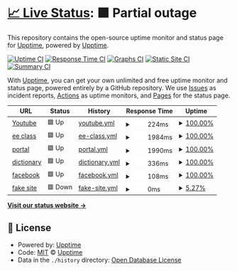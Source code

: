 # [📈 Live Status](https://demo.upptime.js.org): <!--live status--> **🟧 Partial outage**

This repository contains the open-source uptime monitor and status page for [Upptime](https://upptime.js.org), powered by [Upptime](https://github.com/upptime/upptime).

[![Uptime CI](https://github.com/upptime/upptime/workflows/Uptime%20CI/badge.svg)](https://github.com/upptime/upptime/actions?query=workflow%3A%22Uptime+CI%22)
[![Response Time CI](https://github.com/upptime/upptime/workflows/Response%20Time%20CI/badge.svg)](https://github.com/upptime/upptime/actions?query=workflow%3A%22Response+Time+CI%22)
[![Graphs CI](https://github.com/upptime/upptime/workflows/Graphs%20CI/badge.svg)](https://github.com/upptime/upptime/actions?query=workflow%3A%22Graphs+CI%22)
[![Static Site CI](https://github.com/upptime/upptime/workflows/Static%20Site%20CI/badge.svg)](https://github.com/upptime/upptime/actions?query=workflow%3A%22Static+Site+CI%22)
[![Summary CI](https://github.com/upptime/upptime/workflows/Summary%20CI/badge.svg)](https://github.com/upptime/upptime/actions?query=workflow%3A%22Summary+CI%22)

With [Upptime](https://upptime.js.org), you can get your own unlimited and free uptime monitor and status page, powered entirely by a GitHub repository. We use [Issues](https://github.com/upptime/upptime/issues) as incident reports, [Actions](https://github.com/upptime/upptime/actions) as uptime monitors, and [Pages](https://demo.upptime.js.org) for the status page.

<!--start: status pages-->
<!-- This summary is generated by Upptime (https://github.com/upptime/upptime) -->
<!-- Do not edit this manually, your changes will be overwritten -->
<!-- prettier-ignore -->
| URL | Status | History | Response Time | Uptime |
| --- | ------ | ------- | ------------- | ------ |
| <img alt="" src="https://favicons.githubusercontent.com/www.youtube.com" height="13"> [Youtube](https://www.youtube.com/) | 🟩 Up | [youtube.yml](https://github.com/ThomasShen012/final/commits/HEAD/history/youtube.yml) | <details><summary><img alt="Response time graph" src="./graphs/youtube/response-time-week.png" height="20"> 224ms</summary><br><a href="https://demo.upptime.js.org/history/youtube"><img alt="Response time 224" src="https://img.shields.io/endpoint?url=https%3A%2F%2Fraw.githubusercontent.com%2FThomasShen012%2Ffinal%2FHEAD%2Fapi%2Fyoutube%2Fresponse-time.json"></a><br><a href="https://demo.upptime.js.org/history/youtube"><img alt="24-hour response time 224" src="https://img.shields.io/endpoint?url=https%3A%2F%2Fraw.githubusercontent.com%2FThomasShen012%2Ffinal%2FHEAD%2Fapi%2Fyoutube%2Fresponse-time-day.json"></a><br><a href="https://demo.upptime.js.org/history/youtube"><img alt="7-day response time 224" src="https://img.shields.io/endpoint?url=https%3A%2F%2Fraw.githubusercontent.com%2FThomasShen012%2Ffinal%2FHEAD%2Fapi%2Fyoutube%2Fresponse-time-week.json"></a><br><a href="https://demo.upptime.js.org/history/youtube"><img alt="30-day response time 224" src="https://img.shields.io/endpoint?url=https%3A%2F%2Fraw.githubusercontent.com%2FThomasShen012%2Ffinal%2FHEAD%2Fapi%2Fyoutube%2Fresponse-time-month.json"></a><br><a href="https://demo.upptime.js.org/history/youtube"><img alt="1-year response time 224" src="https://img.shields.io/endpoint?url=https%3A%2F%2Fraw.githubusercontent.com%2FThomasShen012%2Ffinal%2FHEAD%2Fapi%2Fyoutube%2Fresponse-time-year.json"></a></details> | <details><summary><a href="https://demo.upptime.js.org/history/youtube">100.00%</a></summary><a href="https://demo.upptime.js.org/history/youtube"><img alt="All-time uptime 100.00%" src="https://img.shields.io/endpoint?url=https%3A%2F%2Fraw.githubusercontent.com%2FThomasShen012%2Ffinal%2FHEAD%2Fapi%2Fyoutube%2Fuptime.json"></a><br><a href="https://demo.upptime.js.org/history/youtube"><img alt="24-hour uptime 100.00%" src="https://img.shields.io/endpoint?url=https%3A%2F%2Fraw.githubusercontent.com%2FThomasShen012%2Ffinal%2FHEAD%2Fapi%2Fyoutube%2Fuptime-day.json"></a><br><a href="https://demo.upptime.js.org/history/youtube"><img alt="7-day uptime 100.00%" src="https://img.shields.io/endpoint?url=https%3A%2F%2Fraw.githubusercontent.com%2FThomasShen012%2Ffinal%2FHEAD%2Fapi%2Fyoutube%2Fuptime-week.json"></a><br><a href="https://demo.upptime.js.org/history/youtube"><img alt="30-day uptime 100.00%" src="https://img.shields.io/endpoint?url=https%3A%2F%2Fraw.githubusercontent.com%2FThomasShen012%2Ffinal%2FHEAD%2Fapi%2Fyoutube%2Fuptime-month.json"></a><br><a href="https://demo.upptime.js.org/history/youtube"><img alt="1-year uptime 100.00%" src="https://img.shields.io/endpoint?url=https%3A%2F%2Fraw.githubusercontent.com%2FThomasShen012%2Ffinal%2FHEAD%2Fapi%2Fyoutube%2Fuptime-year.json"></a></details>
| <img alt="" src="https://favicons.githubusercontent.com/ncueeclass.ncu.edu.tw" height="13"> [ee class](https://ncueeclass.ncu.edu.tw/) | 🟩 Up | [ee-class.yml](https://github.com/ThomasShen012/final/commits/HEAD/history/ee-class.yml) | <details><summary><img alt="Response time graph" src="./graphs/ee-class/response-time-week.png" height="20"> 1984ms</summary><br><a href="https://demo.upptime.js.org/history/ee-class"><img alt="Response time 1984" src="https://img.shields.io/endpoint?url=https%3A%2F%2Fraw.githubusercontent.com%2FThomasShen012%2Ffinal%2FHEAD%2Fapi%2Fee-class%2Fresponse-time.json"></a><br><a href="https://demo.upptime.js.org/history/ee-class"><img alt="24-hour response time 1984" src="https://img.shields.io/endpoint?url=https%3A%2F%2Fraw.githubusercontent.com%2FThomasShen012%2Ffinal%2FHEAD%2Fapi%2Fee-class%2Fresponse-time-day.json"></a><br><a href="https://demo.upptime.js.org/history/ee-class"><img alt="7-day response time 1984" src="https://img.shields.io/endpoint?url=https%3A%2F%2Fraw.githubusercontent.com%2FThomasShen012%2Ffinal%2FHEAD%2Fapi%2Fee-class%2Fresponse-time-week.json"></a><br><a href="https://demo.upptime.js.org/history/ee-class"><img alt="30-day response time 1984" src="https://img.shields.io/endpoint?url=https%3A%2F%2Fraw.githubusercontent.com%2FThomasShen012%2Ffinal%2FHEAD%2Fapi%2Fee-class%2Fresponse-time-month.json"></a><br><a href="https://demo.upptime.js.org/history/ee-class"><img alt="1-year response time 1984" src="https://img.shields.io/endpoint?url=https%3A%2F%2Fraw.githubusercontent.com%2FThomasShen012%2Ffinal%2FHEAD%2Fapi%2Fee-class%2Fresponse-time-year.json"></a></details> | <details><summary><a href="https://demo.upptime.js.org/history/ee-class">100.00%</a></summary><a href="https://demo.upptime.js.org/history/ee-class"><img alt="All-time uptime 100.00%" src="https://img.shields.io/endpoint?url=https%3A%2F%2Fraw.githubusercontent.com%2FThomasShen012%2Ffinal%2FHEAD%2Fapi%2Fee-class%2Fuptime.json"></a><br><a href="https://demo.upptime.js.org/history/ee-class"><img alt="24-hour uptime 100.00%" src="https://img.shields.io/endpoint?url=https%3A%2F%2Fraw.githubusercontent.com%2FThomasShen012%2Ffinal%2FHEAD%2Fapi%2Fee-class%2Fuptime-day.json"></a><br><a href="https://demo.upptime.js.org/history/ee-class"><img alt="7-day uptime 100.00%" src="https://img.shields.io/endpoint?url=https%3A%2F%2Fraw.githubusercontent.com%2FThomasShen012%2Ffinal%2FHEAD%2Fapi%2Fee-class%2Fuptime-week.json"></a><br><a href="https://demo.upptime.js.org/history/ee-class"><img alt="30-day uptime 100.00%" src="https://img.shields.io/endpoint?url=https%3A%2F%2Fraw.githubusercontent.com%2FThomasShen012%2Ffinal%2FHEAD%2Fapi%2Fee-class%2Fuptime-month.json"></a><br><a href="https://demo.upptime.js.org/history/ee-class"><img alt="1-year uptime 100.00%" src="https://img.shields.io/endpoint?url=https%3A%2F%2Fraw.githubusercontent.com%2FThomasShen012%2Ffinal%2FHEAD%2Fapi%2Fee-class%2Fuptime-year.json"></a></details>
| <img alt="" src="https://favicons.githubusercontent.com/portal.ncu.edu.tw" height="13"> [portal](https://portal.ncu.edu.tw/) | 🟩 Up | [portal.yml](https://github.com/ThomasShen012/final/commits/HEAD/history/portal.yml) | <details><summary><img alt="Response time graph" src="./graphs/portal/response-time-week.png" height="20"> 1990ms</summary><br><a href="https://demo.upptime.js.org/history/portal"><img alt="Response time 1990" src="https://img.shields.io/endpoint?url=https%3A%2F%2Fraw.githubusercontent.com%2FThomasShen012%2Ffinal%2FHEAD%2Fapi%2Fportal%2Fresponse-time.json"></a><br><a href="https://demo.upptime.js.org/history/portal"><img alt="24-hour response time 1990" src="https://img.shields.io/endpoint?url=https%3A%2F%2Fraw.githubusercontent.com%2FThomasShen012%2Ffinal%2FHEAD%2Fapi%2Fportal%2Fresponse-time-day.json"></a><br><a href="https://demo.upptime.js.org/history/portal"><img alt="7-day response time 1990" src="https://img.shields.io/endpoint?url=https%3A%2F%2Fraw.githubusercontent.com%2FThomasShen012%2Ffinal%2FHEAD%2Fapi%2Fportal%2Fresponse-time-week.json"></a><br><a href="https://demo.upptime.js.org/history/portal"><img alt="30-day response time 1990" src="https://img.shields.io/endpoint?url=https%3A%2F%2Fraw.githubusercontent.com%2FThomasShen012%2Ffinal%2FHEAD%2Fapi%2Fportal%2Fresponse-time-month.json"></a><br><a href="https://demo.upptime.js.org/history/portal"><img alt="1-year response time 1990" src="https://img.shields.io/endpoint?url=https%3A%2F%2Fraw.githubusercontent.com%2FThomasShen012%2Ffinal%2FHEAD%2Fapi%2Fportal%2Fresponse-time-year.json"></a></details> | <details><summary><a href="https://demo.upptime.js.org/history/portal">100.00%</a></summary><a href="https://demo.upptime.js.org/history/portal"><img alt="All-time uptime 100.00%" src="https://img.shields.io/endpoint?url=https%3A%2F%2Fraw.githubusercontent.com%2FThomasShen012%2Ffinal%2FHEAD%2Fapi%2Fportal%2Fuptime.json"></a><br><a href="https://demo.upptime.js.org/history/portal"><img alt="24-hour uptime 100.00%" src="https://img.shields.io/endpoint?url=https%3A%2F%2Fraw.githubusercontent.com%2FThomasShen012%2Ffinal%2FHEAD%2Fapi%2Fportal%2Fuptime-day.json"></a><br><a href="https://demo.upptime.js.org/history/portal"><img alt="7-day uptime 100.00%" src="https://img.shields.io/endpoint?url=https%3A%2F%2Fraw.githubusercontent.com%2FThomasShen012%2Ffinal%2FHEAD%2Fapi%2Fportal%2Fuptime-week.json"></a><br><a href="https://demo.upptime.js.org/history/portal"><img alt="30-day uptime 100.00%" src="https://img.shields.io/endpoint?url=https%3A%2F%2Fraw.githubusercontent.com%2FThomasShen012%2Ffinal%2FHEAD%2Fapi%2Fportal%2Fuptime-month.json"></a><br><a href="https://demo.upptime.js.org/history/portal"><img alt="1-year uptime 100.00%" src="https://img.shields.io/endpoint?url=https%3A%2F%2Fraw.githubusercontent.com%2FThomasShen012%2Ffinal%2FHEAD%2Fapi%2Fportal%2Fuptime-year.json"></a></details>
| <img alt="" src="https://favicons.githubusercontent.com/dictionary.cambridge.org" height="13"> [dictionary](https://dictionary.cambridge.org/zht/) | 🟩 Up | [dictionary.yml](https://github.com/ThomasShen012/final/commits/HEAD/history/dictionary.yml) | <details><summary><img alt="Response time graph" src="./graphs/dictionary/response-time-week.png" height="20"> 336ms</summary><br><a href="https://demo.upptime.js.org/history/dictionary"><img alt="Response time 336" src="https://img.shields.io/endpoint?url=https%3A%2F%2Fraw.githubusercontent.com%2FThomasShen012%2Ffinal%2FHEAD%2Fapi%2Fdictionary%2Fresponse-time.json"></a><br><a href="https://demo.upptime.js.org/history/dictionary"><img alt="24-hour response time 336" src="https://img.shields.io/endpoint?url=https%3A%2F%2Fraw.githubusercontent.com%2FThomasShen012%2Ffinal%2FHEAD%2Fapi%2Fdictionary%2Fresponse-time-day.json"></a><br><a href="https://demo.upptime.js.org/history/dictionary"><img alt="7-day response time 336" src="https://img.shields.io/endpoint?url=https%3A%2F%2Fraw.githubusercontent.com%2FThomasShen012%2Ffinal%2FHEAD%2Fapi%2Fdictionary%2Fresponse-time-week.json"></a><br><a href="https://demo.upptime.js.org/history/dictionary"><img alt="30-day response time 336" src="https://img.shields.io/endpoint?url=https%3A%2F%2Fraw.githubusercontent.com%2FThomasShen012%2Ffinal%2FHEAD%2Fapi%2Fdictionary%2Fresponse-time-month.json"></a><br><a href="https://demo.upptime.js.org/history/dictionary"><img alt="1-year response time 336" src="https://img.shields.io/endpoint?url=https%3A%2F%2Fraw.githubusercontent.com%2FThomasShen012%2Ffinal%2FHEAD%2Fapi%2Fdictionary%2Fresponse-time-year.json"></a></details> | <details><summary><a href="https://demo.upptime.js.org/history/dictionary">100.00%</a></summary><a href="https://demo.upptime.js.org/history/dictionary"><img alt="All-time uptime 100.00%" src="https://img.shields.io/endpoint?url=https%3A%2F%2Fraw.githubusercontent.com%2FThomasShen012%2Ffinal%2FHEAD%2Fapi%2Fdictionary%2Fuptime.json"></a><br><a href="https://demo.upptime.js.org/history/dictionary"><img alt="24-hour uptime 100.00%" src="https://img.shields.io/endpoint?url=https%3A%2F%2Fraw.githubusercontent.com%2FThomasShen012%2Ffinal%2FHEAD%2Fapi%2Fdictionary%2Fuptime-day.json"></a><br><a href="https://demo.upptime.js.org/history/dictionary"><img alt="7-day uptime 100.00%" src="https://img.shields.io/endpoint?url=https%3A%2F%2Fraw.githubusercontent.com%2FThomasShen012%2Ffinal%2FHEAD%2Fapi%2Fdictionary%2Fuptime-week.json"></a><br><a href="https://demo.upptime.js.org/history/dictionary"><img alt="30-day uptime 100.00%" src="https://img.shields.io/endpoint?url=https%3A%2F%2Fraw.githubusercontent.com%2FThomasShen012%2Ffinal%2FHEAD%2Fapi%2Fdictionary%2Fuptime-month.json"></a><br><a href="https://demo.upptime.js.org/history/dictionary"><img alt="1-year uptime 100.00%" src="https://img.shields.io/endpoint?url=https%3A%2F%2Fraw.githubusercontent.com%2FThomasShen012%2Ffinal%2FHEAD%2Fapi%2Fdictionary%2Fuptime-year.json"></a></details>
| <img alt="" src="https://favicons.githubusercontent.com/www.facebook.com" height="13"> [facebook](https://www.facebook.com/) | 🟩 Up | [facebook.yml](https://github.com/ThomasShen012/final/commits/HEAD/history/facebook.yml) | <details><summary><img alt="Response time graph" src="./graphs/facebook/response-time-week.png" height="20"> 108ms</summary><br><a href="https://demo.upptime.js.org/history/facebook"><img alt="Response time 108" src="https://img.shields.io/endpoint?url=https%3A%2F%2Fraw.githubusercontent.com%2FThomasShen012%2Ffinal%2FHEAD%2Fapi%2Ffacebook%2Fresponse-time.json"></a><br><a href="https://demo.upptime.js.org/history/facebook"><img alt="24-hour response time 108" src="https://img.shields.io/endpoint?url=https%3A%2F%2Fraw.githubusercontent.com%2FThomasShen012%2Ffinal%2FHEAD%2Fapi%2Ffacebook%2Fresponse-time-day.json"></a><br><a href="https://demo.upptime.js.org/history/facebook"><img alt="7-day response time 108" src="https://img.shields.io/endpoint?url=https%3A%2F%2Fraw.githubusercontent.com%2FThomasShen012%2Ffinal%2FHEAD%2Fapi%2Ffacebook%2Fresponse-time-week.json"></a><br><a href="https://demo.upptime.js.org/history/facebook"><img alt="30-day response time 108" src="https://img.shields.io/endpoint?url=https%3A%2F%2Fraw.githubusercontent.com%2FThomasShen012%2Ffinal%2FHEAD%2Fapi%2Ffacebook%2Fresponse-time-month.json"></a><br><a href="https://demo.upptime.js.org/history/facebook"><img alt="1-year response time 108" src="https://img.shields.io/endpoint?url=https%3A%2F%2Fraw.githubusercontent.com%2FThomasShen012%2Ffinal%2FHEAD%2Fapi%2Ffacebook%2Fresponse-time-year.json"></a></details> | <details><summary><a href="https://demo.upptime.js.org/history/facebook">100.00%</a></summary><a href="https://demo.upptime.js.org/history/facebook"><img alt="All-time uptime 100.00%" src="https://img.shields.io/endpoint?url=https%3A%2F%2Fraw.githubusercontent.com%2FThomasShen012%2Ffinal%2FHEAD%2Fapi%2Ffacebook%2Fuptime.json"></a><br><a href="https://demo.upptime.js.org/history/facebook"><img alt="24-hour uptime 100.00%" src="https://img.shields.io/endpoint?url=https%3A%2F%2Fraw.githubusercontent.com%2FThomasShen012%2Ffinal%2FHEAD%2Fapi%2Ffacebook%2Fuptime-day.json"></a><br><a href="https://demo.upptime.js.org/history/facebook"><img alt="7-day uptime 100.00%" src="https://img.shields.io/endpoint?url=https%3A%2F%2Fraw.githubusercontent.com%2FThomasShen012%2Ffinal%2FHEAD%2Fapi%2Ffacebook%2Fuptime-week.json"></a><br><a href="https://demo.upptime.js.org/history/facebook"><img alt="30-day uptime 100.00%" src="https://img.shields.io/endpoint?url=https%3A%2F%2Fraw.githubusercontent.com%2FThomasShen012%2Ffinal%2FHEAD%2Fapi%2Ffacebook%2Fuptime-month.json"></a><br><a href="https://demo.upptime.js.org/history/facebook"><img alt="1-year uptime 100.00%" src="https://img.shields.io/endpoint?url=https%3A%2F%2Fraw.githubusercontent.com%2FThomasShen012%2Ffinal%2FHEAD%2Fapi%2Ffacebook%2Fuptime-year.json"></a></details>
| <img alt="" src="https://favicons.githubusercontent.com/1111122222222222333fake.com" height="13"> [fake site](https://1111122222222222333fake.com/) | 🟥 Down | [fake-site.yml](https://github.com/ThomasShen012/final/commits/HEAD/history/fake-site.yml) | <details><summary><img alt="Response time graph" src="./graphs/fake-site/response-time-week.png" height="20"> 0ms</summary><br><a href="https://demo.upptime.js.org/history/fake-site"><img alt="Response time 0" src="https://img.shields.io/endpoint?url=https%3A%2F%2Fraw.githubusercontent.com%2FThomasShen012%2Ffinal%2FHEAD%2Fapi%2Ffake-site%2Fresponse-time.json"></a><br><a href="https://demo.upptime.js.org/history/fake-site"><img alt="24-hour response time 0" src="https://img.shields.io/endpoint?url=https%3A%2F%2Fraw.githubusercontent.com%2FThomasShen012%2Ffinal%2FHEAD%2Fapi%2Ffake-site%2Fresponse-time-day.json"></a><br><a href="https://demo.upptime.js.org/history/fake-site"><img alt="7-day response time 0" src="https://img.shields.io/endpoint?url=https%3A%2F%2Fraw.githubusercontent.com%2FThomasShen012%2Ffinal%2FHEAD%2Fapi%2Ffake-site%2Fresponse-time-week.json"></a><br><a href="https://demo.upptime.js.org/history/fake-site"><img alt="30-day response time 0" src="https://img.shields.io/endpoint?url=https%3A%2F%2Fraw.githubusercontent.com%2FThomasShen012%2Ffinal%2FHEAD%2Fapi%2Ffake-site%2Fresponse-time-month.json"></a><br><a href="https://demo.upptime.js.org/history/fake-site"><img alt="1-year response time 0" src="https://img.shields.io/endpoint?url=https%3A%2F%2Fraw.githubusercontent.com%2FThomasShen012%2Ffinal%2FHEAD%2Fapi%2Ffake-site%2Fresponse-time-year.json"></a></details> | <details><summary><a href="https://demo.upptime.js.org/history/fake-site">5.27%</a></summary><a href="https://demo.upptime.js.org/history/fake-site"><img alt="All-time uptime 5.27%" src="https://img.shields.io/endpoint?url=https%3A%2F%2Fraw.githubusercontent.com%2FThomasShen012%2Ffinal%2FHEAD%2Fapi%2Ffake-site%2Fuptime.json"></a><br><a href="https://demo.upptime.js.org/history/fake-site"><img alt="24-hour uptime 5.27%" src="https://img.shields.io/endpoint?url=https%3A%2F%2Fraw.githubusercontent.com%2FThomasShen012%2Ffinal%2FHEAD%2Fapi%2Ffake-site%2Fuptime-day.json"></a><br><a href="https://demo.upptime.js.org/history/fake-site"><img alt="7-day uptime 5.27%" src="https://img.shields.io/endpoint?url=https%3A%2F%2Fraw.githubusercontent.com%2FThomasShen012%2Ffinal%2FHEAD%2Fapi%2Ffake-site%2Fuptime-week.json"></a><br><a href="https://demo.upptime.js.org/history/fake-site"><img alt="30-day uptime 5.27%" src="https://img.shields.io/endpoint?url=https%3A%2F%2Fraw.githubusercontent.com%2FThomasShen012%2Ffinal%2FHEAD%2Fapi%2Ffake-site%2Fuptime-month.json"></a><br><a href="https://demo.upptime.js.org/history/fake-site"><img alt="1-year uptime 5.27%" src="https://img.shields.io/endpoint?url=https%3A%2F%2Fraw.githubusercontent.com%2FThomasShen012%2Ffinal%2FHEAD%2Fapi%2Ffake-site%2Fuptime-year.json"></a></details>

<!--end: status pages-->

[**Visit our status website →**](https://demo.upptime.js.org)

## 📄 License

- Powered by: [Upptime](https://github.com/upptime/upptime)
- Code: [MIT](./LICENSE) © [Upptime](https://upptime.js.org)
- Data in the `./history` directory: [Open Database License](https://opendatacommons.org/licenses/odbl/1-0/)
